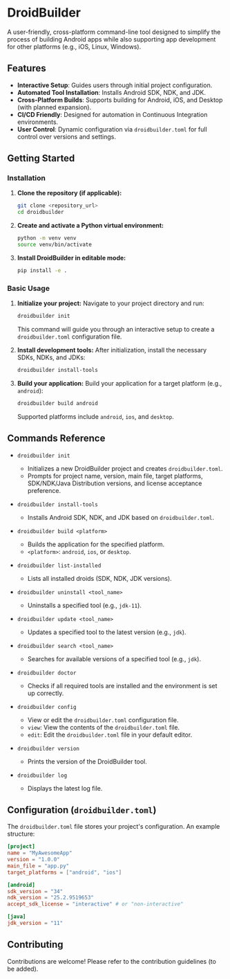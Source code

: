 # DroidBuilder

A user-friendly, cross-platform command-line tool designed to simplify the process of building Android apps while also supporting app development for other platforms (e.g., iOS, Linux, Windows).

## Features

*   **Interactive Setup**: Guides users through initial project configuration.
*   **Automated Tool Installation**: Installs Android SDK, NDK, and JDK.
*   **Cross-Platform Builds**: Supports building for Android, iOS, and Desktop (with planned expansion).
*   **CI/CD Friendly**: Designed for automation in Continuous Integration environments.
*   **User Control**: Dynamic configuration via `droidbuilder.toml` for full control over versions and settings.

## Getting Started

### Installation

1.  **Clone the repository (if applicable):**
    ```bash
    git clone <repository_url>
    cd droidbuilder
    ```
2.  **Create and activate a Python virtual environment:**
    ```bash
    python -m venv venv
    source venv/bin/activate
    ```
3.  **Install DroidBuilder in editable mode:**
    ```bash
    pip install -e .
    ```

### Basic Usage

1.  **Initialize your project:**
    Navigate to your project directory and run:
    ```bash
    droidbuilder init
    ```
    This command will guide you through an interactive setup to create a `droidbuilder.toml` configuration file.

2.  **Install development tools:**
    After initialization, install the necessary SDKs, NDKs, and JDKs:
    ```bash
    droidbuilder install-tools
    ```

3.  **Build your application:**
    Build your application for a target platform (e.g., `android`):
    ```bash
    droidbuilder build android
    ```
    Supported platforms include `android`, `ios`, and `desktop`.

## Commands Reference

*   `droidbuilder init`
    *   Initializes a new DroidBuilder project and creates `droidbuilder.toml`.
    *   Prompts for project name, version, main file, target platforms, SDK/NDK/Java Distribution versions, and license acceptance preference.

*   `droidbuilder install-tools`
    *   Installs Android SDK, NDK, and JDK based on `droidbuilder.toml`.

*   `droidbuilder build <platform>`
    *   Builds the application for the specified platform.
    *   `<platform>`: `android`, `ios`, or `desktop`.

*   `droidbuilder list-installed`
    *   Lists all installed droids (SDK, NDK, JDK versions).

*   `droidbuilder uninstall <tool_name>`
    *   Uninstalls a specified tool (e.g., `jdk-11`).

*   `droidbuilder update <tool_name>`
    *   Updates a specified tool to the latest version (e.g., `jdk`).

*   `droidbuilder search <tool_name>`
    *   Searches for available versions of a specified tool (e.g., `jdk`).

*   `droidbuilder doctor`
    *   Checks if all required tools are installed and the environment is set up correctly.

*   `droidbuilder config`
    *   View or edit the `droidbuilder.toml` configuration file.
    *   `view`: View the contents of the `droidbuilder.toml` file.
    *   `edit`: Edit the `droidbuilder.toml` file in your default editor.

*   `droidbuilder version`
    *   Prints the version of the DroidBuilder tool.

*   `droidbuilder log`
    *   Displays the latest log file.

## Configuration (`droidbuilder.toml`)

The `droidbuilder.toml` file stores your project's configuration. An example structure:

```toml
[project]
name = "MyAwesomeApp"
version = "1.0.0"
main_file = "app.py"
target_platforms = ["android", "ios"]

[android]
sdk_version = "34"
ndk_version = "25.2.9519653"
accept_sdk_license = "interactive" # or "non-interactive"

[java]
jdk_version = "11"
```

## Contributing

Contributions are welcome! Please refer to the contribution guidelines (to be added).